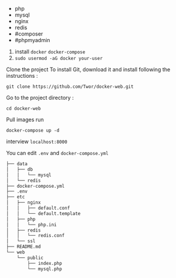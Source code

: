 - php
- mysql
- nginx
- redis
- #composer
- #phpmyadmin

1. install `docker` `docker-compose`
2. `sudo usermod -aG docker your-user`

Clone the project
To install Git, download it and install following the instructions :

    git clone https://github.com/Twor/docker-web.git

Go to the project directory :

    cd docker-web

Pull images run

    docker-compose up -d

interview `localhost:8000`

You can edit `.env` and `docker-compose.yml`

```bash
├── data
│   ├── db
│   │   └── mysql
│   └── redis
├── docker-compose.yml
├── .env
├── etc
│   ├── nginx
│   │   ├── default.conf
│   │   └── default.template
│   ├── php
│   │   └── php.ini
│   ├── redis
│   │   └── redis.conf
│   └── ssl
├── README.md
└── web
    └── public
        ├── index.php
        └── mysql.php
```
